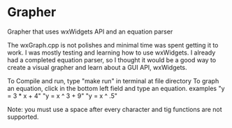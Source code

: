 # Grapher
Grapher that uses wxWidgets API and  an equation parser

The wxGraph.cpp is not polishes and minimal time was spent getting it to work.
I was mostly testing and learning how to use wxWidgets.
I already had a completed equation parser, so I thought it would be a good way to 
create a visual grapher and learn about a GUI API, wxWidgets.

To Compile and run, type "make run" in terminal at file directory
To graph an equation, click in the bottom left field and type an equation.
examples
"y = 3 * x + 4"
"y = x ^ 3 + 9"
"y = x ^ .5"

Note: you must use a space after every character and tig functions are not supported.
